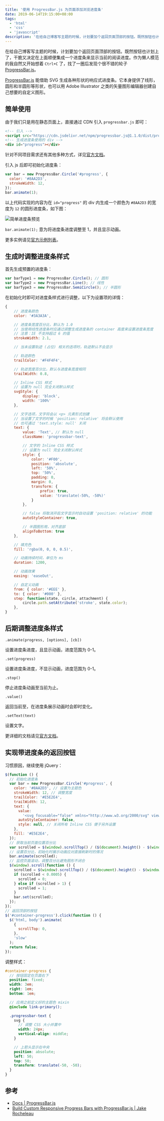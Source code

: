 ```yaml
---
title: '使用 ProgressBar.js 为页面添加浏览进度条'
date: 2019-06-14T19:15:00+08:00
tags:
  - 'html'
  - 'css'
  - 'javascript'
description: '在给自己博客写主题的时候，计划要加个返回页面顶部的按钮。既然按钮也计划上了，干脆又决定在上面顺便集成一个进度条来显示当前的阅读进度。'
---
```


在给自己博客写主题的时候，计划要加个返回页面顶部的按钮。既然按钮也计划上了，干脆又决定在上面顺便集成一个进度条来显示当前的阅读进度。作为懒人模范的我自然又开始想着 `Ctrl+C` 了，找了一圈后发现个很不错的轮子 [ProgressBar.js](https://github.com/kimmobrunfeldt/progressbar.js)。

[ProgressBar.js](https://github.com/kimmobrunfeldt/progressbar.js) 能借助 SVG 生成各种形状的响应式进度条。它本身提供了线形，圆形和半圆形等形状，也可以用 Adobe Illustrator 之类的矢量图形编辑器创建自己想要的自定义图形。

<!--more-->

## 简单使用

由于我们只是用在静态页面上，直接通过 CDN 引入 `progressbar.js` 即可：

```html
<!-- 引入 -->
<script src="https://cdn.jsdelivr.net/npm/progressbar.js@1.1.0/dist/progressbar.min.js"></script>
<!-- 生成进度条使用的 div -->
<div id="progress"></div>
```

针对不同项目需求还有其他多种方式，详见[官方文档](https://progressbarjs.readthedocs.io/en/latest/#install)。

引入 js 后即可初始化进度条：

```javascript
var bar = new ProgressBar.Circle('#progress', {
  color: '#8AA2D3',
  strokeWidth: 12,
});
bar.animate(1);
```

以上代码实现的内容为在 `id="progress"` 的 div 内生成一个颜色为 `#8AA2D3` 的宽度为 `12` 的圆形进度条，如下图：

![简单进度条预览](/images/2019/progress-bar-js/20200414200041.webp)

`bar.animate(1);` 意为将进度条进度调整至 1，并且显示动画。

更多实例请见[官方示例列表](https://kimmobrunfeldt.github.io/progressbar.js/)。

## 生成时调整进度条样式

首先生成预置的进度条：

```javascript
var barType1 = new ProgressBar.Circle(); // 圆形
var barType2 = new ProgressBar.Line(); // 线性
var barType3 = new ProgressBar.SemiCircle(); // 半圆形
```

在初始化时即可对进度条样式进行调整，以下为设置项的详情：

```javascript
{
    // 进度条颜色
    color: '#3A3A3A',

    // 进度条宽度百分比，默认为 1.0
    // 当使用线性进度条时应通过调整生成进度条的 container 高度来设置进度条宽度
    // 注意：IE 不支持超过 6 的值
    strokeWidth: 2.1,

    // 当未设置轨迹 (占位) 相关的选项时，轨迹默认不会显示

    // 轨迹颜色
    trailColor: '#F4F4F4',

    // 轨迹宽度百分比，默认与进度条宽度相同
    trailWidth: 0.8,

    // Inline CSS 样式
    // 设置为 null 完全关闭默认样式
    svgStyle: {
        display: 'block',
        width: '100%'
    },

    // 文字选项，文字将会以 <p> 元素形式创建
    // 当设置了文字的时候 'position: relative' 将会默认使用
    // 也可通过 'text.style: null' 关闭
    text: {
        value: 'Text', // 默认为 null
        className: 'progressbar-text',

        // 文字的 Inline CSS 样式
        // 设置为 null 完全关闭默认样式
        style: {
            color: '#F00',
            position: 'absolute',
            left: '50%',
            top: '50%',
            padding: 0,
            margin: 0,
            transform: {
                prefix: true,
                value: 'translate(-50%, -50%)'
            }
        },

        // false 将取消开启文字显示时自动设置 'position: relative' 的功能
        autoStyleContainer: true,

        // 半圆图形用，对齐底部
        alignToBottom: true
    },

    // 填充色
    fill: 'rgba(0, 0, 0, 0.5)',

    // 动画持续时间，单位为 ms
    duration: 1200,

    // 动画效果
    easing: 'easeOut',

    // 自定义动画
    from: { color: '#EEE' },
    to: { color: '#000' },
    step: function(state, circle, attachment) {
        circle.path.setAttribute('stroke', state.color);
    },
}
```

## 后期调整进度条样式

`.animate(progress, [options], [cb])`

设置进度条进度，且显示动画，进度范围为 0-1。

`.set(progress)`

设置进度条进度，不显示动画，进度范围为 0-1。

`.stop()`

停止进度条动画至当前为止。

`.value()`

返回当前至，在进度条展示动画时会即时变化。

`.setText(text)`

设置文字。

更详细的文档请见[官方文档](https://progressbarjs.readthedocs.io/en/latest/#install)。

## 实现带进度条的返回按钮

习惯原因，继续使用 jQuery：

```javascript
$(function () {
  // 初始化进度条
  var bar = new ProgressBar.Circle('#progress', {
    color: '#8AA2D3', // 设置为主题色
    strokeWidth: 12, // 调整宽度
    trailColor: '#E5E2E4',
    trailWidth: 12,
    text: {
      value:
        '<svg focusable="false" xmlns="http://www.w3.org/2000/svg" viewBox="0 0 320 512"><path fill="currentColor" d="M177 159.7l136 136c9.4 9.4 9.4 24.6 0 33.9l-22.6 22.6c-9.4 9.4-24.6 9.4-33.9 0L160 255.9l-96.4 96.4c-9.4 9.4-24.6 9.4-33.9 0L7 329.7c-9.4-9.4-9.4-24.6 0-33.9l136-136c9.4-9.5 24.6-9.5 34-.1z"></path></svg>',
      autoStyleContainer: false,
      style: null, // 关闭所有 Inline CSS 便于另外设置
    },
    fill: '#E5E2E4',
  });
  // 获取当前页面位置百分比
  var scrolled = $(window).scrollTop() / ($(document).height() - $(window).height() - 1);
  // 设置百分比，初始化时展示动画应对直接刷新时的情况
  bar.animate(scrolled);
  // 监控页面滚动，调整百分比避免图形不闭合
  $(window).scroll(function () {
    scrolled = $(window).scrollTop() / ($(document).height() - $(window).height() - 1);
    if (scrolled < 0.0005) {
      scrolled = 0;
    } else if (scrolled > 1) {
      scrolled = 1;
    }
    bar.set(scrolled);
  });
});
// 返回顶部的按钮
$('#container-progress').click(function () {
  $('html, body').animate(
    {
      scrollTop: 0,
    },
    'slow'
  );
  return false;
});
```

调整样式：

```scss
#container-progress {
  // 按钮固定在页面右下
  position: fixed;
  width: 3em;
  right: 1em;
  bottom: 1em;

  // 应用之前定义好的主题色 mixin
  @include link-primary();

  .progressbar-text {
    svg {
      // 调整 CSS 大小并置中
      width: 24px;
      vertical-align: middle;
    }

    // 上箭头显示在中央
    position: absolute;
    left: 50;
    top: 50;
    transform: translate(-50, -50);
  }
}
```

## 参考

- [Docs | ProgressBar.js](https://progressbarjs.readthedocs.io/en/latest/api/shape/)
- [Build Custom Responsive Progress Bars with ProgressBar.js | Jake Rocheleau](https://www.hongkiat.com/blog/progressbar-js/)
